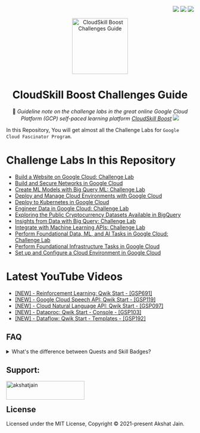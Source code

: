 <div align="right">
   
   [![](https://img.shields.io/github/license/akshat-jjain/Google-Cloud-Traning?style=flat)](./LICENSE)
   ![](https://img.shields.io/github/last-commit/akshat-jjain/Google-Cloud-Traning?style=flat)
   ![](https://views.whatilearened.today/views/github/akshat-jjain/Google-Cloud-Traning.svg?cache=remove)
   
</div>

<div align="center">

  <img src="https://i.imgur.com/e9DkzyW.png" alt="CloudSkill Boost Challenges Guide" height="150px">

# CloudSkill Boost Challenges Guide

📘 _Guideline note on the challenge labs in the great online Google Cloud Platform (GCP) self-paced learning platform [CloudSkill Boost](https://www.cloudskillsboost.google/)_
[![](https://img.shields.io/badge/CloudSkill%20Boost%20Profile--f5cd0e?logo=cloudskillboost&style=for-the-badge)](https://www.cloudskillsboost.google/public_profiles/dac1a33c-3942-4b6e-add6-ceef92a862cd)
</div>

In this Repository, You will get almost all the Challenge Labs for `Google Cloud Fascinator Program`.
# Challenge Labs In this Repository
* [Build a Website on Google Cloud: Challenge Lab](https://github.com/akshat-jjain/Google-Cloud-Traning/tree/main/Build%20a%20Website%20on%20Google%20Cloud%20Challenge%20Lab)
* [Build and Secure Networks in Google Cloud](https://github.com/akshat-jjain/Google-Cloud-Traning/tree/main/Build%20and%20Secure%20Networks%20in%20Google%20Cloud:%20Challenge%20Lab)
* [Create ML Models with Big Query ML: Challenge Lab](https://github.com/akshat-jjain/Google-Cloud-Traning/tree/main/Create%20ML%20Models%20with%20BigQuery%20ML:%20Challenge%20Lab)
* [Deploy and Manage Cloud Environments with Google Cloud](https://github.com/akshat-jjain/Google-Cloud-Traning/tree/main/Deploy%20and%20Manage%20Cloud%20Environments%20with%20Google%20Cloud:%20Challenge%20Lab)
* [Deploy to Kubernetes in Google Cloud](https://github.com/akshat-jjain/Google-Cloud-Traning/tree/main/Deploy%20to%20Kubernetes%20in%20Google%20Cloud:%20Challenge%20Lab)
* [Engineer Data in Google Cloud: Challenge Lab](https://github.com/akshat-jjain/Google-Cloud-Traning/tree/main/Engineer%20Data%20in%20Google%20Cloud:%20Challenge%20Lab)
* [Exploring the Public Cryptocurrency Datasets Available in BigQuery](https://github.com/akshat-jjain/Google-Cloud-Traning/tree/main/Applied%20Data:%20Blockchain/Exploring%20the%20Public%20Cryptocurrency%20Datasets%20Available%20in%20BigQuery)
* [Insights from Data with Big Query: Challenge Lab](https://github.com/akshat-jjain/Google-Cloud-Traning/tree/main/Insights%20from%20Data%20with%20BigQuery:%20Challenge%20Lab)
* [Integrate with Machine Learning APIs: Challenge Lab](https://github.com/akshat-jjain/Google-Cloud-Traning/tree/main/Integrate%20with%20Machine%20Learning%20APIs)
* [Perform Foundational Data, ML, and AI Tasks in Google Cloud: Challenge Lab](https://github.com/akshat-jjain/Google-Cloud-Traning/tree/main/Perform%20Foundational%20Data%2C%20ML%2C%20and%20AI%20Tasks%20in%20Google%20Cloud:%20Challenge%20Lab)
* [Perform Foundational Infrastructure Tasks in Google Cloud](https://github.com/akshat-jjain/Google-Cloud-Traning/tree/main/Perform%20Foundational%20Infrastructure%20Tasks%20in%20Google%20Cloud:%20Challenge%20Lab)
* [Set up and Configure a Cloud Environment in Google Cloud](https://github.com/akshat-jjain/Google-Cloud-Traning/tree/main/Set%20up%20and%20Configure%20a%20Cloud%20Environment%20in%20Google%20Cloud:%20Challenge%20Lab%20%7C%20logbook)
<!--
| Level | Skill Badges Quest | Code | Note | Video |
| :--: | :-- | :--: | :--: | :--: |
| Advanced | [Cloud Architecture: Design, Implement, and Manage](https://google.qwiklabs.com/quests/124) | [`GSP101`](https://www.qwiklabs.com/focuses/1734?parent=catalog) |  |  |
| Advanced | [Automate Interactions with Contact Center AI](https://google.qwiklabs.com/quests/127) | [`GSP311`](https://www.qwiklabs.com/focuses/12008?parent=catalog) |  |  |
| Introductory | [Create and Manage Cloud Resources](https://google.qwiklabs.com/quests/120) | [`GSP313`](https://www.qwiklabs.com/focuses/10258?parent=catalog) | [EN](./challenge-labs/GSP313_Create-and-Manage-Cloud-Resources/) |  |
| Expert | [Deploy and Manage Cloud Environments with Google Cloud](https://google.qwiklabs.com/quests/120) | [`GSP314`](https://www.qwiklabs.com/focuses/10417?parent=catalog) |  |  |
| Introductory | [Perform Foundational Infrastructure Tasks in Google Cloud](https://google.qwiklabs.com/quests/118) | [`GSP315`](https://www.qwiklabs.com/focuses/10379?parent=catalog) | [EN](./challenge-labs/GSP315_Perform-Foundational-Infrastructure-Tasks-in-Google-Cloud/) |  |
| Advanced | [Deploy to Kubernetes in Google Cloud](https://google.qwiklabs.com/quests/116) | [`GSP318`](https://www.qwiklabs.com/focuses/10457?parent=catalog) |  |  |
| Fundamental | [Build a Website on Google Cloud](https://google.qwiklabs.com/quests/115) | [`GSP319`](https://www.qwiklabs.com/focuses/11765?parent=catalog) | [EN](./challenge-labs/GSP319_Build-a-Website-on-Google-Cloud/) |  |
| Advanced | [Set Up and Configure a Cloud Environment in Google Cloud](https://google.qwiklabs.com/quests/119) | [`GSP321`](https://www.qwiklabs.com/focuses/10603?parent=catalog) |  |  |
| Advanced | [Build and Secure Networks in Google Cloud](https://www.qwiklabs.com/quests/128) | [`GSP322`](https://google.qwiklabs.com/focuses/12068?parent=catalog) |  |  |
| Introductory | [Perform Foundational Data, ML, and AI Tasks in Google Cloud](https://www.qwiklabs.com/quests/117) | [`GSP323`](https://google.qwiklabs.com/focuses/11044?parent=catalog) |  |  |
| Fundamental | [Explore Machine Learning Models with Explainable AI](https://www.qwiklabs.com/quests/126) | [`GSP324`](https://google.qwiklabs.com/focuses/12011?parent=catalog) | [EN](./challenge-labs/GSP324_Explore-Machine-Learning-Models-with-Explainable-AI/) |  |
| Fundamental | [Build Interactive Apps with Google Assistant](https://www.qwiklabs.com/quests/122) | [`GSP325`](https://google.qwiklabs.com/focuses/11881?parent=catalog) | [EN](./challenge-labs/GSP325_Build-Interactive-Apps-with-Google-Assistant/) |  |
| Advanced | [Engineer Data in Google Cloud](https://google.qwiklabs.com/quests/132) | [`GSP327`](https://www.qwiklabs.com/focuses/12379?parent=catalog) |  |  |
| Advanced | [Serverless Cloud Run Development](https://www.qwiklabs.com/quests/152) | [`GSP328`](https://google.qwiklabs.com/focuses/14744?parent=catalog) |  |  |
| Advanced | [Integrate with Machine Learning APIs](https://www.qwiklabs.com/quests/136) | [`GSP329`](https://google.qwiklabs.com/focuses/12704?parent=catalog) |  |  |
| Introductory | [Implement DevOps in Google Cloud](https://google.qwiklabs.com/quests/141) | [`GSP330`](https://www.qwiklabs.com/focuses/13287?parent=catalog) |  |  |
| Advanced | [Secure Workloads in Google Kubernetes Engine](https://google.qwiklabs.com/quests/142) | [`GSP335`](https://www.qwiklabs.com/focuses/13389?parent=catalog) |  |  |
| Fundamental | [Monitor and Log with Google Cloud Operations Suite](https://www.qwiklabs.com/quests/143) | [`GSP338`](https://www.qwiklabs.com/focuses/13786?parent=catalog) | [EN](./challenge-labs/GSP338_Monitor-and-Log-with-Google-Cloud-Operations-Suite/) |  |
| Introductory | [Build and Optimize Data Warehouses with BigQuery](https://www.qwiklabs.com/quests/147) | [`GSP340`](https://www.qwiklabs.com/focuses/14341?parent=catalog) |  |  |
| Fundamental | [Create ML Models with BigQuery ML](https://google.qwiklabs.com/quests/146) | [`GSP341`](https://google.qwiklabs.com/focuses/14294?parent=catalog) |  |  |
| Fundamental | [Ensure Access & Identity in Google Cloud](https://www.qwiklabs.com/quests/150) | [`GSP342`](https://www.qwiklabs.com/focuses/14572?parent=catalog) | [EN](./challenge-labs/GSP342_Ensure-Access-and-Identity-in-Google-Cloud/) |  |
| Advanced | [Optimize Costs for Google Kubernetes Engine](https://google.qwiklabs.com/quests/157) | [`GSP343`](https://www.qwiklabs.com/focuses/16327?parent=catalog) |  |  |
| Fundamental | [Serverless Firebase Development](https://google.qwiklabs.com/quests/153) | [`GSP344`](https://www.qwiklabs.com/focuses/14677?parent=catalog) | [EN](./challenge-labs/GSP344_Serverless-Firebase-Development/) |  |
| Introductory | [Automating Infrastructure on Google Cloud with Terraform](https://google.qwiklabs.com/quests/159) | [`GSP345`](https://www.qwiklabs.com/focuses/16502?parent=catalog) |  |  |
| Introductory | [Exploring Data with Looker](https://google.qwiklabs.com/quests/165) | [`GSP346`](https://www.qwiklabs.com/focuses/18116?parent=catalog) |  |  |
| Introductory | [Insights from Data with BigQuery](https://google.qwiklabs.com/quests/123) | [`GSP787`](https://www.qwiklabs.com/focuses/11988?parent=catalog) | [EN](./challenge-labs/GSP787_Insights-from-Data-with-BigQuery/) |  |

-->

# Latest YouTube Videos
<!-- YOUTUBE:START -->
- [[NEW] - Reinforcement Learning: Qwik Start - [GSP691]](https://www.youtube.com/watch?v=17MWZkcxbdE)
- [[NEW] - Google Cloud Speech API: Qwik Start - [GSP119]](https://www.youtube.com/watch?v=h-XjUKY0Vso)
- [[NEW] - Cloud Natural Language API: Qwik Start - [GSP097]](https://www.youtube.com/watch?v=d-lKjp0NGZU)
- [[NEW] - Dataproc: Qwik Start - Console - [GSP103]](https://www.youtube.com/watch?v=pdhW_QIyFbU)
- [[NEW] - Dataflow: Qwik Start - Templates - [GSP192]](https://www.youtube.com/watch?v=8yj1IjkQ4u0)
<!-- YOUTUBE:END -->

## FAQ

<details>
<summary>What's the difference between Quests and Skill Badges?</summary>

- `Quests = Group of Training Labs`  
  A self paced learning path which contains a collection of labs organized by technologies or specific cloud services
- `Skill Badges = Group of Training Labs + A Challenge Lab`  
  A self paced learning path which contains a collection of labs, however it capstones with a challenge lab.

</details>

## Support:
<p><a href="https://www.buymeacoffee.com/akshatjain"> <img align="left" src="https://cdn.buymeacoffee.com/buttons/v2/default-yellow.png" height="50" width="210" alt="akshatjain" /></a></p><br><br>

## License

Licensed under the MIT License, Copyright © 2021-present Akshat Jain.
